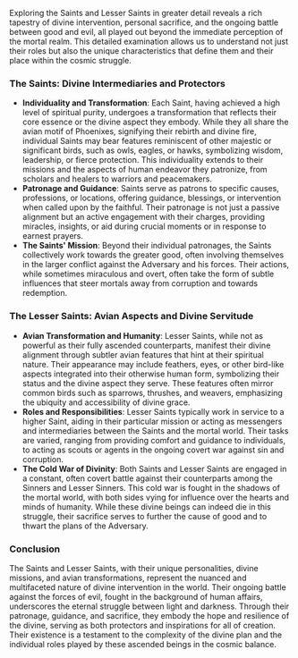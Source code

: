 Exploring the Saints and Lesser Saints in greater detail reveals a rich tapestry of divine intervention, personal sacrifice, and the ongoing battle between good and evil, all played out beyond the immediate perception of the mortal realm. This detailed examination allows us to understand not just their roles but also the unique characteristics that define them and their place within the cosmic struggle.

### The Saints: Divine Intermediaries and Protectors

- **Individuality and Transformation**: Each Saint, having achieved a high level of spiritual purity, undergoes a transformation that reflects their core essence or the divine aspect they embody. While they all share the avian motif of Phoenixes, signifying their rebirth and divine fire, individual Saints may bear features reminiscent of other majestic or significant birds, such as owls, eagles, or hawks, symbolizing wisdom, leadership, or fierce protection. This individuality extends to their missions and the aspects of human endeavor they patronize, from scholars and healers to warriors and peacemakers.
- **Patronage and Guidance**: Saints serve as patrons to specific causes, professions, or locations, offering guidance, blessings, or intervention when called upon by the faithful. Their patronage is not just a passive alignment but an active engagement with their charges, providing miracles, insights, or aid during crucial moments or in response to earnest prayers.
- **The Saints' Mission**: Beyond their individual patronages, the Saints collectively work towards the greater good, often involving themselves in the larger conflict against the Adversary and his forces. Their actions, while sometimes miraculous and overt, often take the form of subtle influences that steer mortals away from corruption and towards redemption.

### The Lesser Saints: Avian Aspects and Divine Servitude

- **Avian Transformation and Humanity**: Lesser Saints, while not as powerful as their fully ascended counterparts, manifest their divine alignment through subtler avian features that hint at their spiritual nature. Their appearance may include feathers, eyes, or other bird-like aspects integrated into their otherwise human form, symbolizing their status and the divine aspect they serve. These features often mirror common birds such as sparrows, thrushes, and weavers, emphasizing the ubiquity and accessibility of divine grace.
- **Roles and Responsibilities**: Lesser Saints typically work in service to a higher Saint, aiding in their particular mission or acting as messengers and intermediaries between the Saints and the mortal world. Their tasks are varied, ranging from providing comfort and guidance to individuals, to acting as scouts or agents in the ongoing covert war against sin and corruption.
- **The Cold War of Divinity**: Both Saints and Lesser Saints are engaged in a constant, often covert battle against their counterparts among the Sinners and Lesser Sinners. This cold war is fought in the shadows of the mortal world, with both sides vying for influence over the hearts and minds of humanity. While these divine beings can indeed die in this struggle, their sacrifice serves to further the cause of good and to thwart the plans of the Adversary.

### Conclusion

The Saints and Lesser Saints, with their unique personalities, divine missions, and avian transformations, represent the nuanced and multifaceted nature of divine intervention in the world. Their ongoing battle against the forces of evil, fought in the background of human affairs, underscores the eternal struggle between light and darkness. Through their patronage, guidance, and sacrifice, they embody the hope and resilience of the divine, serving as both protectors and inspirations for all of creation. Their existence is a testament to the complexity of the divine plan and the individual roles played by these ascended beings in the cosmic balance.